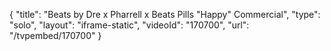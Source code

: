 {
    "title": "Beats by Dre x Pharrell x Beats Pills \"Happy\" Commercial",
    "type": "solo",
    "layout": "iframe-static",
    "videoId": "170700",
    "url": "\/tvpembed\/170700"
}